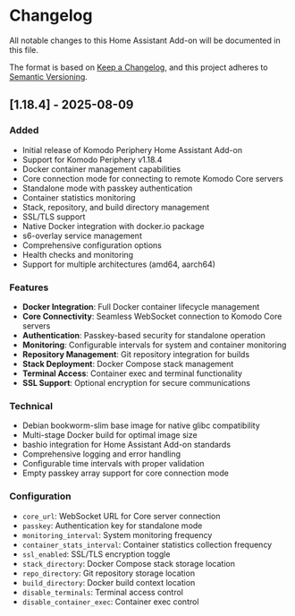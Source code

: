 # Changelog

All notable changes to this Home Assistant Add-on will be documented in this file.

The format is based on [Keep a Changelog](https://keepachangelog.com/en/1.0.0/),
and this project adheres to [Semantic Versioning](https://semver.org/spec/v2.0.0.html).

## [1.18.4] - 2025-08-09

### Added
- Initial release of Komodo Periphery Home Assistant Add-on
- Support for Komodo Periphery v1.18.4
- Docker container management capabilities
- Core connection mode for connecting to remote Komodo Core servers
- Standalone mode with passkey authentication
- Container statistics monitoring
- Stack, repository, and build directory management
- SSL/TLS support
- Native Docker integration with docker.io package
- s6-overlay service management
- Comprehensive configuration options
- Health checks and monitoring
- Support for multiple architectures (amd64, aarch64)

### Features
- **Docker Integration**: Full Docker container lifecycle management
- **Core Connectivity**: Seamless WebSocket connection to Komodo Core servers
- **Authentication**: Passkey-based security for standalone operation
- **Monitoring**: Configurable intervals for system and container monitoring
- **Repository Management**: Git repository integration for builds
- **Stack Deployment**: Docker Compose stack management
- **Terminal Access**: Container exec and terminal functionality
- **SSL Support**: Optional encryption for secure communications

### Technical
- Debian bookworm-slim base image for native glibc compatibility
- Multi-stage Docker build for optimal image size
- bashio integration for Home Assistant Add-on standards
- Comprehensive logging and error handling
- Configurable time intervals with proper validation
- Empty passkey array support for core connection mode

### Configuration
- `core_url`: WebSocket URL for Core server connection
- `passkey`: Authentication key for standalone mode
- `monitoring_interval`: System monitoring frequency
- `container_stats_interval`: Container statistics collection frequency
- `ssl_enabled`: SSL/TLS encryption toggle
- `stack_directory`: Docker Compose stack storage location
- `repo_directory`: Git repository storage location  
- `build_directory`: Docker build context location
- `disable_terminals`: Terminal access control
- `disable_container_exec`: Container exec control
